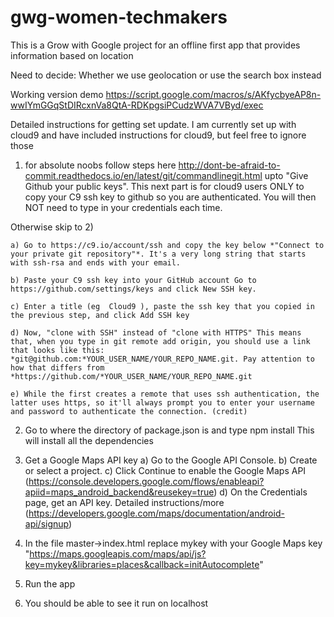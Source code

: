 # gwg-women-techmakers
This is a Grow with Google project for an offline first app that provides information based on location

Need to decide:
Whether we use geolocation or use the search box instead

Working version demo
https://script.google.com/macros/s/AKfycbyeAP8n-wwIYmGGqStDIRcxnVa8QtA-RDKpgsiPCudzWVA7VByd/exec

Detailed instructions for getting set update. I am currently set up with cloud9 and have included instructions for cloud9, but feel free to ignore those


1) for absolute noobs follow steps here http://dont-be-afraid-to-commit.readthedocs.io/en/latest/git/commandlinegit.html upto "Give Github your public keys". 
This next part is for cloud9 users ONLY to copy your C9 ssh key to github so you are authenticated. You will then NOT need to type in your credentials each time. 

Otherwise skip to 2)

    a) Go to https://c9.io/account/ssh and copy the key below *"Connect to your private git repository"*. It's a very long string that starts with ssh-rsa and ends with your email.	

    b) Paste your C9 ssh key into your GitHub account Go to https://github.com/settings/keys and click New SSH key. 

    c) Enter a title (eg  Cloud9 ), paste the ssh key that you copied in the previous step, and click Add SSH key

    d) Now, "clone with SSH" instead of "clone with HTTPS" This means that, when you type in git remote add origin, you should use a link that looks like this: *git@github.com:*YOUR_USER_NAME/YOUR_REPO_NAME.git. Pay attention to how that differs from *https://github.com/*YOUR_USER_NAME/YOUR_REPO_NAME.git

    e) While the first creates a remote that uses ssh authentication, the latter uses https, so it'll always prompt you to enter your username and password to authenticate the connection. (credit)

2) Go to where the directory of package.json is and type npm install This will install all the dependencies

3) Get a Google Maps API key
a) Go to the Google API Console.
b) Create or select a project.
c) Click Continue to enable the Google Maps API (https://console.developers.google.com/flows/enableapi?apiid=maps_android_backend&reusekey=true)
d) On the Credentials page, get an API key. 
Detailed instructions/more (https://developers.google.com/maps/documentation/android-api/signup)

4) In the file master->index.html replace mykey with your Google Maps key
    "https://maps.googleapis.com/maps/api/js?key=mykey&libraries=places&callback=initAutocomplete"
5) Run the app
6) You should be able to see it run on localhost
